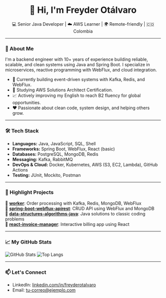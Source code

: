<h1 align="center">👋 Hi, I'm Freyder Otálvaro</h1>

<p align="center">
  💻 Senior Java Developer | ☁️ AWS Learner | 🌍 Remote-friendly | 🇨🇴 Colombia
</p>

---

### 🚀 About Me

I'm a backend engineer with 10+ years of experience building reliable, scalable, and clean systems using Java and Spring Boot. I specialize in microservices, reactive programming with WebFlux, and cloud integration.

- 🔧 Currently building event-driven systems with Kafka, Redis, and WebFlux.
- 🧠 Studying AWS Solutions Architect Certification.
- 📈 Actively improving my English to reach B2 fluency for global opportunities.
- ❤️ Passionate about clean code, system design, and helping others grow.

---

### 🛠️ Tech Stack

- **Languages:** Java, JavaScript, SQL, Shell
- **Frameworks:** Spring Boot, WebFlux, React (basic)
- **Databases:** PostgreSQL, MongoDB, Redis
- **Messaging:** Kafka, RabbitMQ
- **DevOps & Cloud:** Docker, Kubernetes, AWS (S3, EC2, Lambda), GitHub Actions
- **Testing:** JUnit, Mockito, Postman

---

### 📂 Highlight Projects

🔹 [**worker**](https://github.com/freyderdev/worker): Order processing with Kafka, Redis, MongoDB, WebFlux  
🔹 [**spring-boot-webflux-apirest**](https://github.com/freyderdev/spring-boot-webflux-apirest): CRUD API using WebFlux and MongoDB  
🔹 [**data-structures-algorithms-java**](https://github.com/freyderdev/data-structures-algorithms-java): Java solutions to classic coding problems  
🔹 [**react-invoice-manager**](https://github.com/freyderdev/React-Invoice-Manager): Interactive billing app using React

---

### 📈 My GitHub Stats

![GitHub Stats](https://github-readme-stats.vercel.app/api?username=freyderdev&show_icons=true&theme=default)
![Top Langs](https://github-readme-stats.vercel.app/api/top-langs/?username=freyderdev&layout=compact)

---

### 📫 Let's Connect

- LinkedIn: [linkedin.com/in/freyderotalvaro](https://linkedin.com/in/freyderotalvaro)
- Email: tu-correo@ejemplo.com
